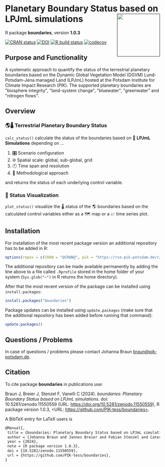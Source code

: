 # Planetary Boundary Status based on LPJmL simulations <a href=''><img src='inst/img/logo.png' align='right' height='139' /></a>

R package **boundaries**, version **1.0.3**

[![CRAN status](https://www.r-pkg.org/badges/version/boundaries)](https://cran.r-project.org/package=boundaries) [![DOI](https://zenodo.org/badge/DOI/10.5281/zenodo.11550559.svg)](https://doi.org/10.5281/zenodo.11550559) [![R build status](https://github.com/PIK-tess/boundaries/workflows/check/badge.svg)](https://github.com/PIK-tess/boundaries/actions) [![codecov](https://codecov.io/gh/PIK-tess/boundaries/branch/master/graph/badge.svg)](https://app.codecov.io/gh/PIK-tess/boundaries) 

## Purpose and Functionality

A systematic approach to quantify the status of the terrestrial
    planetary boundaries based on the Dynamic Global Vegetation Model (DGVM)
    Lund-Potsdam-Jena managed Land (LPJmL) hosted at the Potsdam Institute for
    Climate Impact Research (PIK). The supported planetary boundaries are
    "biosphere integrity", "land-system change", "bluewater", "greenwater" and
    "nitrogen flows".
##  Overview

### &#127758;&#127777;  Terrestrial Planetary Boundary Status
`calc_status()` calculate the status of the boundaries based on &#127793; **LPJmL Simulations** depending on ...
1. &#127899; Scenario configuration
2. &#127760; Spatial scale: global, sub-global, grid
3. &#128346; Time span and resolution
4. &#128209; Methodological approach

and returns the status of each underlying control variable.


### &#127912; Status Visualization
`plot_status()` visualize the &#127777; status of the &#127758; boundaries based on the calculated control variables either as a &#128506; map or a &#128200; time series plot.

## Installation

For installation of the most recent package version an additional repository has to be added in R:

```r
options(repos = c(CRAN = "@CRAN@", pik = "https://rse.pik-potsdam.de/r/packages"))
```
The additional repository can be made available permanently by adding the line above to a file called `.Rprofile` stored in the home folder of your system (`Sys.glob("~")` in R returns the home directory).

After that the most recent version of the package can be installed using `install.packages`:

```r 
install.packages("boundaries")
```

Package updates can be installed using `update.packages` (make sure that the additional repository has been added before running that command):

```r 
update.packages()
```

## Questions / Problems

In case of questions / problems please contact Johanna Braun <braun@pik-potsdam.de>.

## Citation

To cite package **boundaries** in publications use:

Braun J, Breier J, Stenzel F, Vanelli C (2024). _boundaries: Planetary Boundary Status based on LPJmL simulations_. doi: 10.5281/zenodo.11550559 (URL: https://doi.org/10.5281/zenodo.11550559), R package version 1.0.3, <URL: https://github.com/PIK-tess/boundaries>.

A BibTeX entry for LaTeX users is

 ```latex
@Manual{,
  title = {boundaries: Planetary Boundary Status based on LPJmL simulations},
  author = {Johanna Braun and Jannes Breier and Fabian Stenzel and Caterina Vanelli},
  year = {2024},
  note = {R package version 1.0.3},
  doi = {10.5281/zenodo.11550559},
  url = {https://github.com/PIK-tess/boundaries},
}
```
